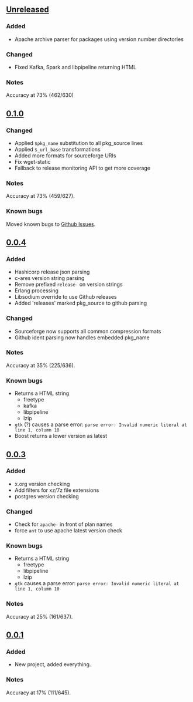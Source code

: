 ## [Unreleased]

### Added
- Apache archive parser for packages using version number directories

### Changed
- Fixed Kafka, Spark and libpipeline returning HTML

### Notes
Accuracy at 73% (462/630)

## [0.1.0]
### Changed
- Applied `$pkg_name` substitution to all pkg_source lines
- Applied `$_url_base` transformations
- Added more formats for sourceforge URIs
- Fix wget-static
- Fallback to release monitoring API to get more coverage

### Notes
Accuracy at 73% (459/627).

### Known bugs

Moved known bugs to [Github Issues](https://github.com/predominant/groundskeeper/issues).

## [0.0.4]
### Added
- Hashicorp release json parsing
- c-ares version string parsing
- Remove prefixed `release-` on version strings
- Erlang processing
- Libsodium override to use Github releases
- Added 'releases' marked pkg_source to github parsing

### Changed
- Sourceforge now supports all common compression formats
- Github ident parsing now handles embedded pkg_name

### Notes
Accuracy at 35% (225/636).

### Known bugs
- Returns a HTML string
  - freetype
  - kafka
  - libpipeline
  - lzip
- `gtk` (?) causes a parse error: `parse error: Invalid numeric literal at line 1, column 10`
- Boost returns a lower version as latest

## [0.0.3]
### Added
- x.org version checking
- Add filters for xz/7z file extensions
- postgres version checking

### Changed
- Check for `apache-` in front of plan names
- force `ant` to use apache latest version check

### Known bugs
- Returns a HTML string
  - freetype
  - libpipeline
  - lzip
- `gtk` causes a parse error: `parse error: Invalid numeric literal at line 1, column 10`

### Notes
Accuracy at 25% (161/637).

## [0.0.1]
### Added
- New project, added everything.

### Notes
Accuracy at 17% (111/645).

[Unreleased]: https://github.com/predominant/groundskeeper/compare/0.0.1...HEAD
[0.0.1]: https://github.com/predominant/groudskeeper/releases/tag/0.0.1
[0.0.3]: https://github.com/predominant/groudskeeper/releases/tag/0.0.3
[0.0.4]: https://github.com/predominant/groudskeeper/releases/tag/0.0.4
[0.1.0]: https://github.com/predominant/groudskeeper/releases/tag/0.1.0
